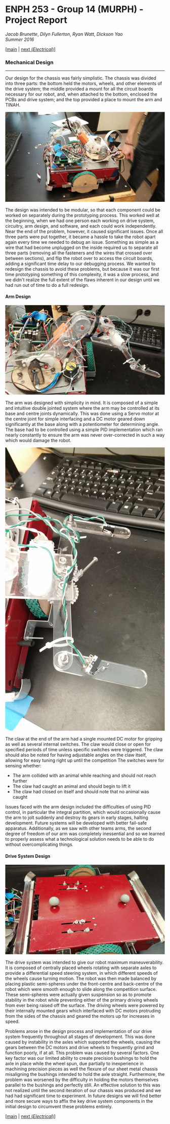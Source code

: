 # ENPH 253 - Group 14 (MURPH) - Project Report
*Jacob Brunette*, *Dilyn Fullerton*, *Ryan Watt*, *Dickson Yao*  
*Summer 2016*

[[main](./REPORT.md#design) | [next (*Electrical*)](./ELECTRICAL.md)]

### Mechanical Design
---
Our design for the chassis was fairly simplistic. The chassis was divided into three parts: the bottom held the motors, wheels, and other elements of the drive system; the middle provided a mount for all the circuit boards necessary for our robot, and, when attached to the bottom, enclosed the PCBs and drive system; and the top provided a place to mount the arm and TINAH.

![The robot][full_robot]

The design was intended to be modular, so that each component could be
worked on separately during the prototyping process. This worked well
at the beginning, when we had one person each working on drive system,
circuitry, arm design, and software, and each could work
independently. Near the end of the problem, however, it caused
significant issues. Once all three parts were put together, it became
a hassle to take the robot apart again every time we needed to debug
an issue. Something as simple as a wire that had become unplugged on
the inside required us to separate all three parts (removing all the
fasteners and the wires that crossed over between sections), and flip
the robot over to access the circuit boards, adding a significant time
delay to our debugging process. We wanted to redesign the chassis to
avoid these problems, but because it was our first time prototyping
something of this complexity, it was a slow process, and we didn't
realize the full extent of the flaws inherent in our design until we
had run out of time to do a full redesign.

#### Arm Design

![The arm][the_arm]

The arm was designed with simplicity in mind. It is composed of a 
simple and intuitive double jointed system where the arm may be 
controlled at its base and centre joints dynamically. This was done 
using a Servo motor at the centre joint for simple interfacing and 
a DC motor geared down significantly at the base along with a potentiometer 
for determining angle. The base had to be controlled using a simple PID 
implementation which ran nearly constantly to ensure the arm was never 
over-corrected in such a way which would damage the robot.

![The claw][the_claw]

The claw at the end of the arm had a single mounted DC motor for gripping 
as well as several internal switches. The claw would close or open for specified 
periods of time unless specific switches were triggered. The claw should also 
be noted for having adjustable angles on the claw itself, allowing for easy tuning 
right up until the competition The switches were for sensing whether:

  * The arm collided with an animal while reaching and should not reach further
  * The claw had caught an animal and should begin to lift it
  * The claw had closed on itself and should note that no animal was caught
  
Issues faced with the arm design included the difficulties of using PID 
control, in particular the integral partition, which would occasionally 
cause the arm to jolt suddenly and destroy its gears in early stages, 
halting development. Future systems will be developed with better fail-safe 
apparatus. Additionally, as we saw with other teams arms, the second degree 
of freedom of our arm was completely inessential and so we learned to properly 
assess what a technological solution needs to be able to do without overcomplicating 
things.

#### Drive System Design

![Chassis Underside][chassis_underside]

The drive system was intended to give our robot maximum maneuverability. 
It is composed of centrally placed wheels rotating with separate axles to provide 
a differential speed steering system, in which different speeds of the wheels 
cause turning motion. The robot was then made balanced by placing plastic 
semi-spheres under the front-centre and back-centre of the robot which were smooth 
enough to slide along the competition surface. These semi-spheres were actually given 
suspension so as to promote stability in the robot while preventing either of the primary 
driving wheels from ever being raised off the surface. The driving wheels were 
powered by their internally mounted gears which interfaced with DC motors protruding 
from the sides of the chassis and geared the motors up for increases in speed.

Problems arose in the design process and implementation of our drive system frequently 
throughout all stages of development. This was done caused by instability in the axles 
which supported the wheels, causing the gears between the DC motors and drive wheels to 
frequently grind and function poorly, if at all. This problem was caused by several factors.
One key factor was our limited ability to create precision bushings to hold the axle in 
place while the wheel spun, due partially to inexperience in machining precision pieces 
as well the flexure of our sheet metal chassis misaligning the bushings intended to hold 
the axle straight. Furthermore, the problem was worsened by the difficulty in holding the 
motors themselves parallel to the bushings and perfectly still. An effective solution to 
this was not realized until the second iteration of our chassis was produced and we had 
had significant time to experiment. In future designs we will find better and more secure 
ways to affix the key drive system components in the initial design to circumvent these
problems entirely.

[[main](./REPORT.md#design) | [next (*Electrical*)](./ELECTRICAL.md)]

[full_robot]: ./.images/robo_pictures/full_robo-side.jpg
[the_arm]: ./.images/robo_pictures/arm_fixed.jpg
[the_claw]: ./.images/robo_pictures/claw.jpg
[chassis_underside]: ./.images/robo_pictures/chassis-bottom.jpg
